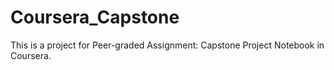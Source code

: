 # Coursera_Capstone

This is a project for Peer-graded Assignment: Capstone Project Notebook in Coursera.

